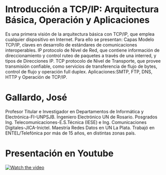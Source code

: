 # Introducción a TCP/IP: Arquitectura Básica, Operación y Aplicaciones
Es una primera visión de la arquitectura básica con TCP/IP, que emplea cualquier dispositivo en Internet. Para ello se presentan: Capas Modelo TCP/IP, claves en desarrollo de estándares de comunicaciones interoperables. lP protocolo de Nivel de Red, que contiene información de direccionamiento y control ruteo de paquetes a través de una interred, y tipos de Direcciones IP. TCP protocolo de Nivel de Transporte, que provee transmisión confiable, como servicios de transferencia de flujo de bytes, control de flujo y operación full duplex. Aplicaciones:SMTP, FTP, DNS, HTTP y Operación de TCP/IP. 
# Gallardo, José
Profesor Titular e Investigador en Departamentos de Informática y Electrónica-FI-UNPSJB. Ingeniero Electrónico UN de Rosario. Posgrados Ing. Telecomunicaciones-E.S.Técnica (IESE) e Ing. Comunicaciones Digitales-JICA-Inictel. Maestría Redes Datos en UN La Plata. Trabajó en ENTEL/Telefónica por más de 15 años, en distintas zonas país. 
# Presentación en Youtube
 [![Watch the video](https://img.youtube.com/vi/vc54kribwMg/maxresdefault.jpg)](https://www.youtube.com/watch?v=vc54kribwMg)